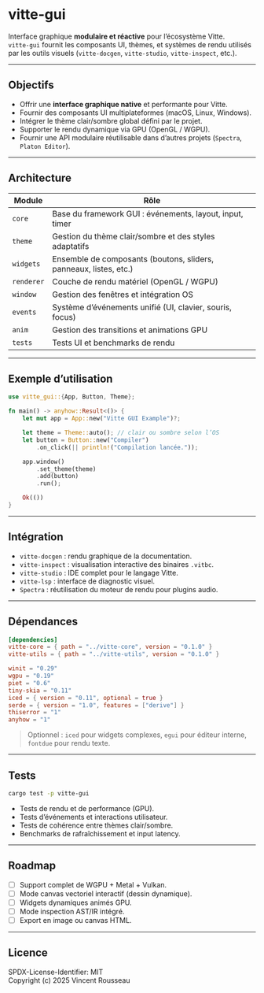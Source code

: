 

# vitte-gui

Interface graphique **modulaire et réactive** pour l’écosystème Vitte.  
`vitte-gui` fournit les composants UI, thèmes, et systèmes de rendu utilisés par les outils visuels (`vitte-docgen`, `vitte-studio`, `vitte-inspect`, etc.).

---

## Objectifs

- Offrir une **interface graphique native** et performante pour Vitte.  
- Fournir des composants UI multiplateformes (macOS, Linux, Windows).  
- Intégrer le thème clair/sombre global défini par le projet.  
- Supporter le rendu dynamique via GPU (OpenGL / WGPU).  
- Fournir une API modulaire réutilisable dans d’autres projets (`Spectra`, `Platon Editor`).

---

## Architecture

| Module        | Rôle |
|---------------|------|
| `core`        | Base du framework GUI : événements, layout, input, timer |
| `theme`       | Gestion du thème clair/sombre et des styles adaptatifs |
| `widgets`     | Ensemble de composants (boutons, sliders, panneaux, listes, etc.) |
| `renderer`    | Couche de rendu matériel (OpenGL / WGPU) |
| `window`      | Gestion des fenêtres et intégration OS |
| `events`      | Système d’événements unifié (UI, clavier, souris, focus) |
| `anim`        | Gestion des transitions et animations GPU |
| `tests`       | Tests UI et benchmarks de rendu |

---

## Exemple d’utilisation

```rust
use vitte_gui::{App, Button, Theme};

fn main() -> anyhow::Result<()> {
    let mut app = App::new("Vitte GUI Example")?;

    let theme = Theme::auto(); // clair ou sombre selon l’OS
    let button = Button::new("Compiler")
        .on_click(|| println!("Compilation lancée."));

    app.window()
        .set_theme(theme)
        .add(button)
        .run();

    Ok(())
}
```

---

## Intégration

- `vitte-docgen` : rendu graphique de la documentation.  
- `vitte-inspect` : visualisation interactive des binaires `.vitbc`.  
- `vitte-studio` : IDE complet pour le langage Vitte.  
- `vitte-lsp` : interface de diagnostic visuel.  
- `Spectra` : réutilisation du moteur de rendu pour plugins audio.

---

## Dépendances

```toml
[dependencies]
vitte-core = { path = "../vitte-core", version = "0.1.0" }
vitte-utils = { path = "../vitte-utils", version = "0.1.0" }

winit = "0.29"
wgpu = "0.19"
piet = "0.6"
tiny-skia = "0.11"
iced = { version = "0.11", optional = true }
serde = { version = "1.0", features = ["derive"] }
thiserror = "1"
anyhow = "1"
``` 

> Optionnel : `iced` pour widgets complexes, `egui` pour éditeur interne, `fontdue` pour rendu texte.

---

## Tests

```bash
cargo test -p vitte-gui
```

- Tests de rendu et de performance (GPU).  
- Tests d’événements et interactions utilisateur.  
- Tests de cohérence entre thèmes clair/sombre.  
- Benchmarks de rafraîchissement et input latency.

---

## Roadmap

- [ ] Support complet de WGPU + Metal + Vulkan.  
- [ ] Mode canvas vectoriel interactif (dessin dynamique).  
- [ ] Widgets dynamiques animés GPU.  
- [ ] Mode inspection AST/IR intégré.  
- [ ] Export en image ou canvas HTML.

---

## Licence

SPDX-License-Identifier: MIT  
Copyright (c) 2025 Vincent Rousseau